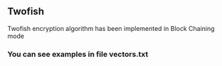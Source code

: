 ## Twofish

Twofish encryption algorithm has been implemented in Block Chaining mode

### You can see examples in file vectors.txt
